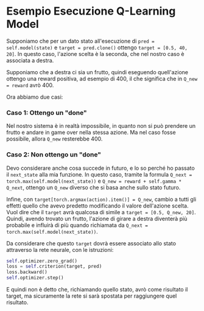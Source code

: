 # Esempio Esecuzione Q-Learning Model

Supponiamo che per un dato stato all'esecuzione di `pred = self.model(state)` e `target = pred.clone()` ottengo `target = [0.5, 40, 20]`. In questo caso, l'azione scelta è la seconda, che nel nostro caso è associata a destra.

Supponiamo che a destra ci sia un frutto, quindi eseguendo quell'azione ottengo una reward positiva, ad esempio di 400, il che significa che in `Q_new = reward` avrò 400.

Ora abbiamo due casi:

### Caso 1: Ottengo un "done"
Nel nostro sistema è in realtà impossibile, in quanto non si può prendere un frutto e andare in game over nella stessa azione. Ma nel caso fosse possibile, allora `Q_new` resterebbe 400.

### Caso 2: Non ottengo un "done"
Devo considerare anche cosa succede in futuro, e lo so perché ho passato il `next_state` alla mia funzione. In questo caso, tramite la formula `Q_next = torch.max(self.model(next_state))` e `Q_new = reward + self.gamma * Q_next`, ottengo un `Q_new` diverso che si basa anche sullo stato futuro.

Infine, con `target[torch.argmax(action).item()] = Q_new`, cambio a tutti gli effetti quello che avevo predetto modificando il valore dell'azione scelta. Vuol dire che il `target` avrà qualcosa di simile a `target = [0.5, Q_new, 20]`. Quindi, avendo trovato un frutto, l'azione di girare a destra diventerà più probabile e influirà di più quando richiamata da `Q_next = torch.max(self.model(next_state))`.

Da considerare che questo `target` dovrà essere associato allo stato attraverso la rete neurale, con le istruzioni:

```python
self.optimizer.zero_grad()
loss = self.criterion(target, pred)
loss.backward()
self.optimizer.step()
```

E quindi non è detto che, richiamando quello stato, avrò come risultato il target, ma sicuramente la rete si sarà spostata per raggiungere quel risultato.